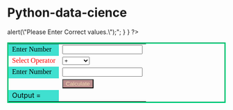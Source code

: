 # Python-data-cience
<!DOCTYPE html>
<html>
<body>
 
<?php
ini_set('display_errors',0);
 
if( isset( $_REQUEST['calculate'] ))
{
$operator=$_REQUEST['operator'];
$n1 = $_REQUEST['first_value'];
$n2 = $_REQUEST['second_value'];
 
if($operator=="+")
{
$res= $n1+$n2;
}
if($operator=="-")
{
$res= $n1-$n2;
}
if($operator=="*")
{
$res =$n1*$n2;
}
if($operator=="/")
{
$res= $n1/$n2;
}
 
if($_REQUEST['first_value']==NULL || $_REQUEST['second_value']==NULL)
{
echo "<script language=javascript> alert(\"Please Enter Correct values.\");</script>";
}
}
?>
 
<form>
<table style="border:groove #00FF99">
 
<tr>
<td style="background-color:turquoise; color:black; font-family:'Times New Roman'">Enter Number</td>
<td colspan="1">
<input name="first_value" type="text" style="color:red"/></td>
</tr>
 
<tr>
<td style="color:red; font-family:'Times New Roman'">Select Operator</td>
<td>
<select name="operator" style="width: 63px">
<option>+</option>
<option>-</option>
<option>*</option>
<option>/</option>
</select></td>
</tr>
 
<tr>
<td style="background-color:turquoise; color:black; font-family:'Times New Roman'">Enter Number</td>
<td class="auto-style5">
<input name="second_value" type="text"  style="color:red"/></td> 
</tr>
 
<tr>
<td></td>
<td><input type="submit" name="calculate" value="Calculate" style="color:wheat;background-color:rosybrown" /></td>	 
</tr>
 
<tr>
<td style="background-color:turquoise;color:black">Output = </td>
<td style="color:darkblue"><?php echo $res;?></td>
</tr>	
 
</table>
</form>
 
</body>
</html>
